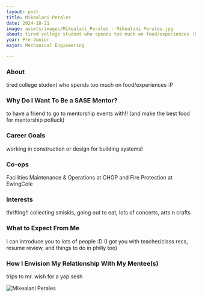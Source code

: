 ```yaml
---
layout: post
title: Mikealani Perales 
date: 2024-10-21
image: assets/images/Mikealani_Perales - Mikealani Perales.jpg
about: tired college student who spends too much on food/experiences :P
year: Pre-Junior
major: Mechanical Engineering

---
```


### About

tired college student who spends too much on food/experiences :P

### Why Do I Want To Be a SASE Mentor?

to have a friend to go to mentorship events with!! (and make the best food for mentorship potluck)

### Career Goals

working in construction or design for building systems!

### Co-ops

Facilities Maintenance & Operations at CHOP and Fire Protection at EwingCole

### Interests

thrifting!! collecting smiskis, going out to eat, lots of concerts, arts n crafts

### What to Expect From Me

I can introduce you to lots of people :D (I got you with teacher/class recs, resume review, and things to do in philly too)

### How I Envision My Relationship With My Mentee(s) 

trips to mr. wish for a yap sesh

<div class="text-center my-5">
    <img src="https://sase-drexel.github.io/mentorship-2024/assets/images/Mikealani_Perales - Mikealani Perales.jpg" alt="Mikealani Perales" class="rounded post-img" />
</div>
